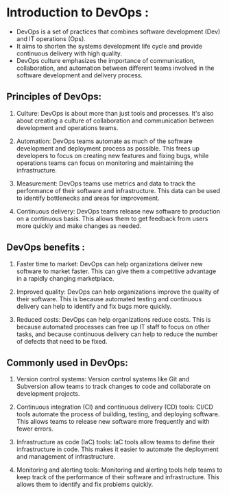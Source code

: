 # Introduction to DevOps :

-   DevOps is a set of practices that combines software development (Dev) and IT operations (Ops).
-   It aims to shorten the systems development life cycle and provide continuous delivery with high quality. 
-   DevOps culture emphasizes the importance of communication, collaboration, and automation between different teams involved in the software development and delivery process.

##  Principles of DevOps:

1) Culture: DevOps is about more than just tools and processes. It's also about creating a culture of collaboration and communication between development and operations teams.

2) Automation: DevOps teams automate as much of the software development and deployment process as possible. This frees up developers to focus on creating new features and fixing bugs, while operations teams can focus on monitoring and maintaining the infrastructure.

3) Measurement: DevOps teams use metrics and data to track the performance of their software and infrastructure. This data can be used to identify bottlenecks and areas for improvement.

4) Continuous delivery: DevOps teams release new software to production on a continuous basis. This allows them to get feedback from users more quickly and make changes as needed.


## DevOps benefits :

1) Faster time to market: DevOps can help organizations deliver new software to market faster. This can give them a competitive advantage in a rapidly changing marketplace.

2) Improved quality: DevOps can help organizations improve the quality of their software. This is because automated testing and continuous delivery can help to identify and fix bugs more quickly.

3) Reduced costs: DevOps can help organizations reduce costs. This is because automated processes can free up IT staff to focus on other tasks, and because continuous delivery can help to reduce the number of defects that need to be fixed.

##  Commonly used in DevOps:

1) Version control systems: Version control systems like Git and Subversion allow teams to track changes to code and collaborate on development projects.

2) Continuous integration (CI) and continuous delivery (CD) tools: CI/CD tools automate the process of building, testing, and deploying software. This allows teams to release new software more frequently and with fewer errors.

3) Infrastructure as code (IaC) tools: IaC tools allow teams to define their infrastructure in code. This makes it easier to automate the deployment and management of infrastructure.

4) Monitoring and alerting tools: Monitoring and alerting tools help teams to keep track of the performance of their software and infrastructure. This allows them to identify and fix problems quickly.